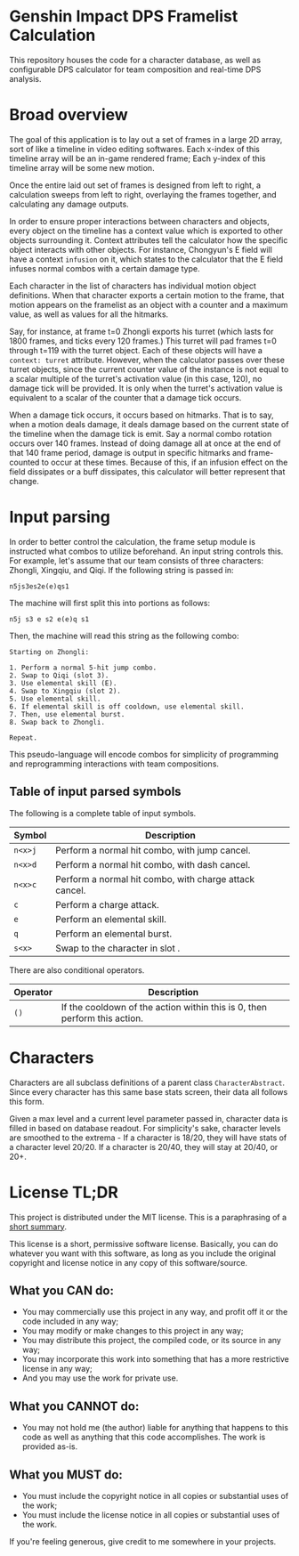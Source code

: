 # Genshin Impact DPS Framelist Calculation

This repository houses the code for a character database, as well as
configurable DPS calculator for team composition and real-time DPS analysis.

# Broad overview

The goal of this application is to lay out a set of frames in a large 2D array,
sort of like a timeline in video editing softwares. Each x-index of this
timeline array will be an in-game rendered frame; Each y-index of this timeline
array will be some new motion.

Once the entire laid out set of frames is designed from left to right, a
calculation sweeps from left to right, overlaying the frames together, and
calculating any damage outputs.

In order to ensure proper interactions between characters and objects, every
object on the timeline has a context value which is exported to other objects
surrounding it. Context attributes tell the calculator how the specific object
interacts with other objects. For instance, Chongyun's E field will have a
context `infusion` on it, which states to the calculator that the E field
infuses normal combos with a certain damage type.

Each character in the list of characters has individual motion object
definitions. When that character exports a certain motion to the frame, that
motion appears on the framelist as an object with a counter and a maximum value,
as well as values for all the hitmarks.

Say, for instance, at frame t=0 Zhongli exports his turret (which lasts for 1800
frames, and ticks every 120 frames.) This turret will pad frames t=0 through
t=119 with the turret object. Each of these objects will have a
`context: turret` attribute. However, when the calculator passes over these
turret objects, since the current counter value of the instance is not equal to
a scalar multiple of the turret's activation value (in this case, 120), no
damage tick will be provided. It is only when the turret's activation value is
equivalent to a scalar of the counter that a damage tick occurs.

When a damage tick occurs, it occurs based on hitmarks. That is to say, when a
motion deals damage, it deals damage based on the current state of the timeline
when the damage tick is emit. Say a normal combo rotation occurs over 140
frames. Instead of doing damage all at once at the end of that 140 frame period,
damage is output in specific hitmarks and frame-counted to occur at these times.
Because of this, if an infusion effect on the field dissipates or a buff
dissipates, this calculator will better represent that change.

# Input parsing

In order to better control the calculation, the frame setup module is instructed
what combos to utilize beforehand. An input string controls this. For example,
let's assume that our team consists of three characters: Zhongli, Xingqiu, and
Qiqi. If the following string is passed in:

`n5js3es2e(e)qs1`

The machine will first split this into portions as follows:

`n5j s3 e s2 e(e)q s1`

Then, the machine will read this string as the following combo:

```
Starting on Zhongli:

1. Perform a normal 5-hit jump combo.
2. Swap to Qiqi (slot 3).
3. Use elemental skill (E).
4. Swap to Xingqiu (slot 2).
5. Use elemental skill.
6. If elemental skill is off cooldown, use elemental skill.
7. Then, use elemental burst.
8. Swap back to Zhongli.

Repeat.
```

This pseudo-language will encode combos for simplicity of programming and
reprogramming interactions with team compositions.

## Table of input parsed symbols

The following is a complete table of input symbols.

| Symbol  | Description                                                |
| ------- | ---------------------------------------------------------- |
| `n<x>j` | Perform a normal <x> hit combo, with jump cancel.          |
| `n<x>d` | Perform a normal <x> hit combo, with dash cancel.          |
| `n<x>c` | Perform a normal <x> hit combo, with charge attack cancel. |
| `c`     | Perform a charge attack.                                   |
| `e`     | Perform an elemental skill.                                |
| `q`     | Perform an elemental burst.                                |
| `s<x>`  | Swap to the character in slot <x>.                         |

There are also conditional operators.

| Operator | Description                                                               |
| -------- | ------------------------------------------------------------------------- |
| `()`     | If the cooldown of the action within this is 0, then perform this action. |

# Characters

Characters are all subclass definitions of a parent class `CharacterAbstract`.
Since every character has this same base stats screen, their data all follows
this form.

Given a max level and a current level parameter passed in, character data is
filled in based on database readout. For simplicity's sake, character levels are
smoothed to the extrema - If a character is 18/20, they will have stats of a
character level 20/20. If a character is 20/40, they will stay at 20/40, or 20+.

# License TL;DR

This project is distributed under the MIT license. This is a paraphrasing of a
[short summary](https://tldrlegal.com/license/mit-license).

This license is a short, permissive software license. Basically, you can do
whatever you want with this software, as long as you include the original
copyright and license notice in any copy of this software/source.

## What you CAN do:

-   You may commercially use this project in any way, and profit off it or the
    code included in any way;
-   You may modify or make changes to this project in any way;
-   You may distribute this project, the compiled code, or its source in any
    way;
-   You may incorporate this work into something that has a more restrictive
    license in any way;
-   And you may use the work for private use.

## What you CANNOT do:

-   You may not hold me (the author) liable for anything that happens to this
    code as well as anything that this code accomplishes. The work is provided
    as-is.

## What you MUST do:

-   You must include the copyright notice in all copies or substantial uses of
    the work;
-   You must include the license notice in all copies or substantial uses of the
    work.

If you're feeling generous, give credit to me somewhere in your projects.
